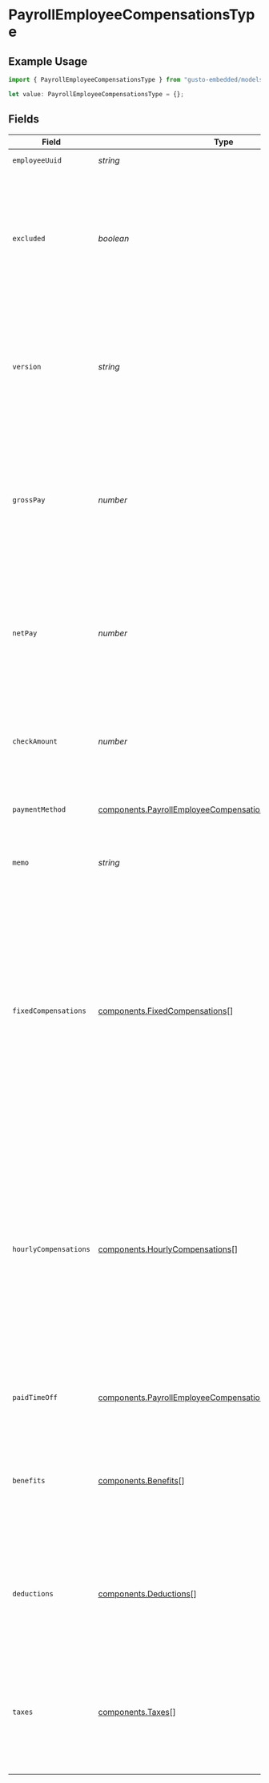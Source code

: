 # PayrollEmployeeCompensationsType

## Example Usage

```typescript
import { PayrollEmployeeCompensationsType } from "gusto-embedded/models/components";

let value: PayrollEmployeeCompensationsType = {};
```

## Fields

| Field                                                                                                                                                                                                                                                                                                              | Type                                                                                                                                                                                                                                                                                                               | Required                                                                                                                                                                                                                                                                                                           | Description                                                                                                                                                                                                                                                                                                        |
| ------------------------------------------------------------------------------------------------------------------------------------------------------------------------------------------------------------------------------------------------------------------------------------------------------------------ | ------------------------------------------------------------------------------------------------------------------------------------------------------------------------------------------------------------------------------------------------------------------------------------------------------------------ | ------------------------------------------------------------------------------------------------------------------------------------------------------------------------------------------------------------------------------------------------------------------------------------------------------------------ | ------------------------------------------------------------------------------------------------------------------------------------------------------------------------------------------------------------------------------------------------------------------------------------------------------------------ |
| `employeeUuid`                                                                                                                                                                                                                                                                                                     | *string*                                                                                                                                                                                                                                                                                                           | :heavy_minus_sign:                                                                                                                                                                                                                                                                                                 | The UUID of the employee.                                                                                                                                                                                                                                                                                          |
| `excluded`                                                                                                                                                                                                                                                                                                         | *boolean*                                                                                                                                                                                                                                                                                                          | :heavy_minus_sign:                                                                                                                                                                                                                                                                                                 | This employee will be excluded (skipped) from payroll calculation and will not be paid for the payroll. Cancelling a payroll would reset all employees' excluded back to false.                                                                                                                                    |
| `version`                                                                                                                                                                                                                                                                                                          | *string*                                                                                                                                                                                                                                                                                                           | :heavy_minus_sign:                                                                                                                                                                                                                                                                                                 | The current version of this employee compensation. This field is only available for prepared payrolls. See the [versioning guide](https://docs.gusto.com/embedded-payroll/docs/idempotency) for information on how to use this field.                                                                              |
| `grossPay`                                                                                                                                                                                                                                                                                                         | *number*                                                                                                                                                                                                                                                                                                           | :heavy_minus_sign:                                                                                                                                                                                                                                                                                                 | The employee's gross pay, equal to regular wages + cash tips + payroll tips + any other additional earnings, excluding imputed income. This value is only available for processed payrolls.                                                                                                                        |
| `netPay`                                                                                                                                                                                                                                                                                                           | *number*                                                                                                                                                                                                                                                                                                           | :heavy_minus_sign:                                                                                                                                                                                                                                                                                                 | The employee's net pay, equal to gross_pay - employee taxes - employee deductions or garnishments - cash tips. This value is only available for processed payrolls.                                                                                                                                                |
| `checkAmount`                                                                                                                                                                                                                                                                                                      | *number*                                                                                                                                                                                                                                                                                                           | :heavy_minus_sign:                                                                                                                                                                                                                                                                                                 | The employee's check amount, equal to net_pay + reimbursements. This value is only available for processed payrolls.                                                                                                                                                                                               |
| `paymentMethod`                                                                                                                                                                                                                                                                                                    | [components.PayrollEmployeeCompensationsTypePaymentMethod](../../models/components/payrollemployeecompensationstypepaymentmethod.md)                                                                                                                                                                               | :heavy_minus_sign:                                                                                                                                                                                                                                                                                                 | The employee's compensation payment method.                                                                                                                                                                                                                                                                        |
| `memo`                                                                                                                                                                                                                                                                                                             | *string*                                                                                                                                                                                                                                                                                                           | :heavy_minus_sign:                                                                                                                                                                                                                                                                                                 | Custom text that will be printed as a personal note to the employee on a paystub.                                                                                                                                                                                                                                  |
| `fixedCompensations`                                                                                                                                                                                                                                                                                               | [components.FixedCompensations](../../models/components/fixedcompensations.md)[]                                                                                                                                                                                                                                   | :heavy_minus_sign:                                                                                                                                                                                                                                                                                                 | An array of fixed compensations for the employee. Fixed compensations include tips, bonuses, and one time reimbursements. If this payroll has been processed, only fixed compensations with a value greater than 0.00 are returned. For an unprocessed payroll, all active fixed compensations are returned.       |
| `hourlyCompensations`                                                                                                                                                                                                                                                                                              | [components.HourlyCompensations](../../models/components/hourlycompensations.md)[]                                                                                                                                                                                                                                 | :heavy_minus_sign:                                                                                                                                                                                                                                                                                                 | An array of hourly compensations for the employee. Hourly compensations include regular, overtime, and double overtime hours. If this payroll has been processed, only hourly compensations with a value greater than 0.00 are returned. For an unprocessed payroll, all active hourly compensations are returned. |
| `paidTimeOff`                                                                                                                                                                                                                                                                                                      | [components.PayrollEmployeeCompensationsTypePaidTimeOff](../../models/components/payrollemployeecompensationstypepaidtimeoff.md)[]                                                                                                                                                                                 | :heavy_minus_sign:                                                                                                                                                                                                                                                                                                 | An array of all paid time off the employee is eligible for this pay period.                                                                                                                                                                                                                                        |
| `benefits`                                                                                                                                                                                                                                                                                                         | [components.Benefits](../../models/components/benefits.md)[]                                                                                                                                                                                                                                                       | :heavy_minus_sign:                                                                                                                                                                                                                                                                                                 | An array of employee benefits for the pay period. Benefits are only included for processed payroll when the include parameter is present.                                                                                                                                                                          |
| `deductions`                                                                                                                                                                                                                                                                                                       | [components.Deductions](../../models/components/deductions.md)[]                                                                                                                                                                                                                                                   | :heavy_minus_sign:                                                                                                                                                                                                                                                                                                 | An array of employee deductions for the pay period. Deductions are only included for processed payroll when the include parameter is present.                                                                                                                                                                      |
| `taxes`                                                                                                                                                                                                                                                                                                            | [components.Taxes](../../models/components/taxes.md)[]                                                                                                                                                                                                                                                             | :heavy_minus_sign:                                                                                                                                                                                                                                                                                                 | An array of employer and employee taxes for the pay period. Only included for processed or calculated payrolls when `taxes` is present in the `include` parameter.                                                                                                                                                 |